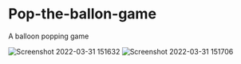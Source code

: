 # Pop-the-ballon-game
A balloon popping game 

![Screenshot 2022-03-31 151632](https://user-images.githubusercontent.com/84776968/161023345-28ed8877-5829-4bf0-9ddb-beb50b1c4fd8.png)
![Screenshot 2022-03-31 151706](https://user-images.githubusercontent.com/84776968/161023488-9e548e0f-c72b-4407-b2fb-7f55d88694b9.png)
